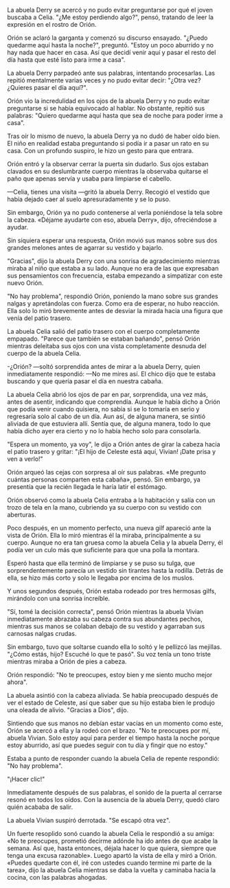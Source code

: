 
La abuela Derry se acercó y no pudo evitar preguntarse por qué el joven buscaba a Celia. "¿Me estoy perdiendo algo?", pensó, tratando de leer la expresión en el rostro de Orión.

Orión se aclaró la garganta y comenzó su discurso ensayado. "¿Puedo quedarme aquí hasta la noche?", preguntó. "Estoy un poco aburrido y no hay nada que hacer en casa. Así que decidí venir aquí y pasar el resto del día hasta que esté listo para irme a casa".

La abuela Derry parpadeó ante sus palabras, intentando procesarlas. Las repitió mentalmente varias veces y no pudo evitar decir: "¿Otra vez? ¿Quieres pasar el día aquí?".

Orión vio la incredulidad en los ojos de la abuela Derry y no pudo evitar preguntarse si se había equivocado al hablar. No obstante, repitió sus palabras: "Quiero quedarme aquí hasta que sea de noche para poder irme a casa".

Tras oír lo mismo de nuevo, la abuela Derry ya no dudó de haber oído bien. El niño en realidad estaba preguntando si podía ir a pasar un rato en su casa. Con un profundo suspiro, le hizo un gesto para que entrara.

Orión entró y la observar cerrar la puerta sin dudarlo. Sus ojos estaban clavados en su deslumbrante cuerpo mientras la observaba quitarse el paño que apenas servía y usaba para limpiarse el cabello.

—Celia, tienes una visita —gritó la abuela Derry. Recogió el vestido que había dejado caer al suelo apresuradamente y se lo puso.

Sin embargo, Orión ya no pudo contenerse al verla poniéndose la tela sobre la cabeza. «Déjame ayudarte con eso, abuela Derry», dijo, ofreciéndose a ayudar.

Sin siquiera esperar una respuesta, Orión movió sus manos sobre sus dos grandes melones antes de agarrar su vestido y bajarlo.

"Gracias", dijo la abuela Derry con una sonrisa de agradecimiento mientras miraba al niño que estaba a su lado. Aunque no era de las que expresaban sus pensamientos con frecuencia, estaba empezando a simpatizar con este nuevo Orión.

"No hay problema", respondió Orión, poniendo la mano sobre sus grandes nalgas y apretándolas con fuerza. Como era de esperar, no hubo reacción. Ella solo lo miró brevemente antes de desviar la mirada hacia una figura que venía del patio trasero.

La abuela Celia salió del patio trasero con el cuerpo completamente empapado. "Parece que también se estaban bañando", pensó Orión mientras deleitaba sus ojos con una vista completamente desnuda del cuerpo de la abuela Celia.

-¿Orión? —soltó sorprendida antes de mirar a la abuela Derry, quien inmediatamente respondió: —No me mires así. El chico dijo que te estaba buscando y que quería pasar el día en nuestra cabaña.

La abuela Celia abrió los ojos de par en par, sorprendida, una vez más, antes de asentir, indicando que comprendía. Aunque le había dicho a Orión que podía venir cuando quisiera, no sabía si se lo tomaría en serio y regresaría solo al cabo de un día. Aun así, de alguna manera, se sintió aliviada de que estuviera allí. Sentía que, de alguna manera, todo lo que había dicho ayer era cierto y no lo había hecho solo para consolarla.

"Espera un momento, ya voy", le dijo a Orión antes de girar la cabeza hacia el patio trasero y gritar: "¡El hijo de Celeste está aquí, Vivian! ¡Date prisa y ven a verlo!"

Orión arqueó las cejas con sorpresa al oír sus palabras. «Me pregunto cuántas personas comparten esta cabaña», pensó. Sin embargo, ya presentía que la recién llegada le haría latir el estómago.

Orión observó como la abuela Celia entraba a la habitación y salía con un trozo de tela en la mano, cubriendo ya su cuerpo con su vestido con aberturas.

Poco después, en un momento perfecto, una nueva gilf apareció ante la vista de Orión. Ella lo miró mientras él la miraba, principalmente a su cuerpo. Aunque no era tan gruesa como la abuela Celia y la abuela Derry, él podía ver un culo más que suficiente para que una polla la montara.

Esperó hasta que ella terminó de limpiarse y se puso su tulga, que sorprendentemente parecía un vestido sin tirantes hasta la rodilla. Detrás de ella, se hizo más corto y solo le llegaba por encima de los muslos.

Y unos segundos después, Orión estaba rodeado por tres hermosas gilfs, mirándolo con una sonrisa increíble.

"Sí, tomé la decisión correcta", pensó Orión mientras la abuela Vivian inmediatamente abrazaba su cabeza contra sus abundantes pechos, mientras sus manos se colaban debajo de su vestido y agarraban sus carnosas nalgas crudas.

Sin embargo, tuvo que soltarse cuando ella lo soltó y le pellizcó las mejillas. "¿Cómo estás, hijo? Escuché lo que te pasó". Su voz tenía un tono triste mientras miraba a Orión de pies a cabeza.

Orión respondió: "No te preocupes, estoy bien y me siento mucho mejor ahora".

La abuela asintió con la cabeza aliviada. Se había preocupado después de ver el estado de Celeste, así que saber que su hijo estaba bien le produjo una oleada de alivio. "Gracias a Dios", dijo.

Sintiendo que sus manos no debían estar vacías en un momento como este, Orión se acercó a ella y la rodeó con el brazo. "No te preocupes por mí, abuela Vivian. Solo estoy aquí para perder el tiempo hasta la noche porque estoy aburrido, así que puedes seguir con tu día y fingir que no estoy."

Estaba a punto de responder cuando la abuela Celia de repente respondió: "No hay problema".

"¡Hacer clic!"

Inmediatamente después de sus palabras, el sonido de la puerta al cerrarse resonó en todos los oídos. Con la ausencia de la abuela Derry, quedó claro quién acababa de salir.

La abuela Vivian suspiró derrotada. "Se escapó otra vez".

Un fuerte resoplido sonó cuando la abuela Celia le respondió a su amiga: «No te preocupes, prometió decirme adónde ha ido antes de que acabe la semana. Así que, hasta entonces, déjala hacer lo que quiera, siempre que tenga una excusa razonable». Luego apartó la vista de ella y miró a Orión. «Puedes quedarte con él, iré con ustedes cuando termine mi parte de la tarea», dijo la abuela Celia mientras se daba la vuelta y caminaba hacia la cocina, con las palabras ahogadas.